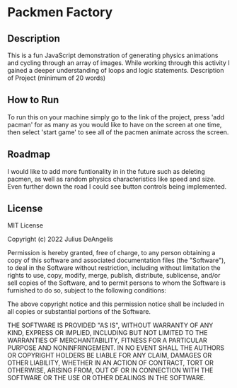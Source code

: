 #  Packmen Factory 

## Description
This is a fun JavaScript demonstration of generating physics animations and cycling through an array of images. While working through this activity I gained a deeper understanding of loops and logic statements.
Description of Project (minimum of 20 words)

## How to Run
To run this on your machine simply go to the link of the project, press 'add pacman' for as many as you would like to have on the screen at one time, then select 'start game' to see all of the pacmen animate across the screen.

## Roadmap
I would like to add more funtionality in in the future such as deleting pacmen, as well as random physics characteristics like speed and size. Even further down the road I could see button controls being implemented.

## License

MIT License

Copyright (c) 2022 Julius DeAngelis

Permission is hereby granted, free of charge, to any person obtaining a copy of this software and associated documentation files (the "Software"), to deal in the Software without restriction, including without limitation the rights to use, copy, modify, merge, publish, distribute, sublicense, and/or sell copies of the Software, and to permit persons to whom the Software is furnished to do so, subject to the following conditions:

The above copyright notice and this permission notice shall be included in all copies or substantial portions of the Software.

THE SOFTWARE IS PROVIDED "AS IS", WITHOUT WARRANTY OF ANY KIND, EXPRESS OR IMPLIED, INCLUDING BUT NOT LIMITED TO THE WARRANTIES OF MERCHANTABILITY, FITNESS FOR A PARTICULAR PURPOSE AND NONINFRINGEMENT. IN NO EVENT SHALL THE AUTHORS OR COPYRIGHT HOLDERS BE LIABLE FOR ANY CLAIM, DAMAGES OR OTHER LIABILITY, WHETHER IN AN ACTION OF CONTRACT, TORT OR OTHERWISE, ARISING FROM, OUT OF OR IN CONNECTION WITH THE SOFTWARE OR THE USE OR OTHER DEALINGS IN THE SOFTWARE.
